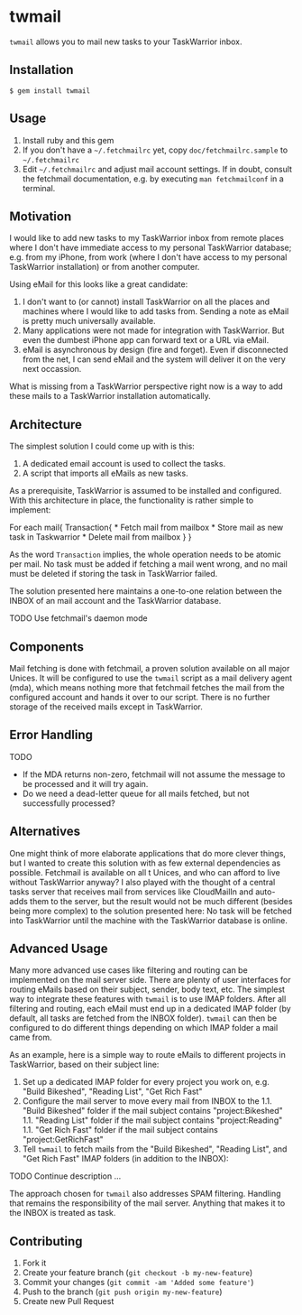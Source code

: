 # twmail

`twmail` allows you to mail new tasks to your TaskWarrior inbox.

## Installation

    $ gem install twmail

## Usage

1. Install ruby and this gem
1. If you don't have a `~/.fetchmailrc` yet, copy `doc/fetchmailrc.sample` to `~/.fetchmailrc`
1. Edit `~/.fetchmailrc` and adjust mail account settings. If in doubt, consult the fetchmail documentation, e.g. by executing `man fetchmailconf` in a terminal.

## Motivation
I would like to add new tasks to my TaskWarrior inbox from remote places where I don't have immediate access to my personal TaskWarrior database; e.g. from my iPhone, from work (where I don't have access to my personal TaskWarrior installation) or from another computer. 

Using eMail for this looks like a great candidate:

1. I don't want to (or cannot) install TaskWarrior on all the places and machines where I would like to add tasks from. Sending a note as eMail is pretty much universally available. 
1. Many applications were not made for integration with TaskWarrior. But even the dumbest iPhone app can forward text or a URL via eMail.
1. eMail is asynchronous by design (fire and forget). Even if disconnected from the net, I can send eMail and the system will deliver it on the very next occassion.

What is missing from a TaskWarrior perspective right now is a way to add these mails to a TaskWarrior installation automatically.

## Architecture
The simplest solution I could come up with is this:

1. A dedicated email account is used to collect the tasks.
1. A script that imports all eMails as new tasks.

As a prerequisite, TaskWarrior is assumed to be installed and configured. With this architecture in place, the functionality is rather simple to implement:

  For each mail{
    Transaction{
      * Fetch mail from mailbox
      * Store mail as new task in Taskwarrior
      * Delete mail from mailbox
    }
  }

  As the word `Transaction` implies, the whole operation needs to be atomic per mail. No task must be added if fetching a mail went wrong, and no mail must be deleted if storing the task in TaskWarrior failed.

The solution presented here maintains a one-to-one relation between the INBOX of an mail account and the TaskWarrior database.

TODO Use fetchmail's daemon mode

## Components
Mail fetching is done with fetchmail, a proven solution available on all major Unices. It will be configured to use the `twmail` script as a mail delivery agent (mda), which means nothing more that fetchmail fetches the mail from the configured account and hands it over to our script. There is no further storage of the received mails except in TaskWarrior.

## Error Handling
TODO
* If the MDA returns non-zero, fetchmail will not assume the message to be processed and it will try again.
* Do we need a dead-letter queue for all mails fetched, but not successfully processed?

## Alternatives
One might think of more elaborate applications that do more clever things, but I wanted to create this solution with as few external dependencies as possible. Fetchmail is available on all t Unices, and who can afford to live without TaskWarrior anyway? I also played with the thought of a central tasks server that receives mail from services like CloudMailIn and auto-adds them to the server, but the result would not be much different (besides being more complex) to the solution presented here: No task will be fetched into TaskWarrior until the machine with the TaskWarrior database is online.

## Advanced Usage
Many more advanced use cases like filtering and routing can be implemented on the mail server side. There are plenty of user interfaces for routing eMails based on their subject, sender, body text, etc. The simplest way to integrate these features with `twmail` is to use IMAP folders. After all filtering and routing, each eMail must end up in a dedicated IMAP folder (by default, all tasks are fetched from the INBOX folder). `twmail` can then be configured to do different things depending on which IMAP folder a mail came from.

As an example, here is a simple way to route eMails to different projects in TaskWarrior, based on their subject line:

1. Set up a dedicated IMAP folder for every project you work on, e.g. "Build Bikeshed", "Reading List", "Get Rich Fast"
1. Configure the mail server to move every mail from INBOX to the
  1.1. "Build Bikeshed" folder if the mail subject contains "project:Bikeshed"
  1.1. "Reading List" folder if the mail subject contains "project:Reading"
  1.1. "Get Rich Fast" folder if the mail subject contains "project:GetRichFast"
1. Tell `twmail` to fetch mails from the "Build Bikeshed", "Reading List", and "Get Rich Fast" IMAP folders (in addition to the INBOX):

TODO Continue description ...

The approach chosen for `twmail` also addresses SPAM filtering. Handling that remains the responsibility of the mail server. Anything that makes it to the INBOX is treated as task.

## Contributing

1. Fork it
2. Create your feature branch (`git checkout -b my-new-feature`)
3. Commit your changes (`git commit -am 'Added some feature'`)
4. Push to the branch (`git push origin my-new-feature`)
5. Create new Pull Request
